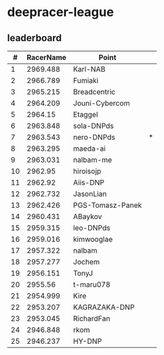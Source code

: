 # deepracer-league

## leaderboard

<!-- leaderboard -->
| # | RacerName | Point |   |
| - | --------- | ----- | - |
| 1 | 2969.488 | Karl-NAB | |
| 2 | 2966.789 | Fumiaki | |
| 3 | 2965.215 | Breadcentric | |
| 4 | 2964.209 | Jouni-Cybercom | |
| 5 | 2964.15 | Etaggel | |
| 6 | 2963.848 | sola-DNPds | |
| 7 | 2963.543 | nero-DNPds | * |
| 8 | 2963.295 | maeda-ai | |
| 9 | 2963.031 | nalbam-me | |
| 10 | 2962.95 | hiroisojp | |
| 11 | 2962.92 | Aiis-DNP | |
| 12 | 2962.732 | JasonLian | |
| 13 | 2962.426 | PGS-Tomasz-Panek | |
| 14 | 2960.431 | ABaykov | |
| 15 | 2959.315 | leo-DNPds | |
| 16 | 2959.016 | kimwooglae | |
| 17 | 2957.322 | nalbam | |
| 18 | 2957.277 | Jochem | |
| 19 | 2956.151 | TonyJ | |
| 20 | 2955.56 | t-maru078 | |
| 21 | 2954.999 | Kire | |
| 22 | 2953.207 | KAGRAZAKA-DNP | |
| 23 | 2953.045 | RichardFan | |
| 24 | 2946.848 | rkom | |
| 25 | 2946.237 | HY-DNP | |
